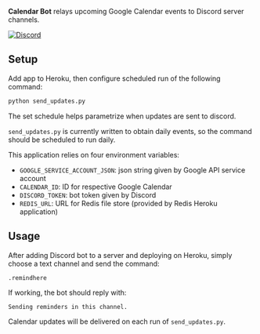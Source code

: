 **Calendar Bot** relays upcoming Google Calendar events to Discord server channels.

[![Discord](https://img.shields.io/discord/868977679590883420)](https://discord.gg/xPJfDaztvS)

## Setup

Add app to Heroku, then configure scheduled run of the following command:

```bash
python send_updates.py
```

The set schedule helps parametrize when updates are sent to discord.

`send_updates.py` is currently written to obtain daily events, so the command should be scheduled to run daily.

This application relies on four environment variables:

- `GOOGLE_SERVICE_ACCOUNT_JSON`: json string given by Google API service account
- `CALENDAR_ID`: ID for respective Google Calendar
- `DISCORD_TOKEN`: bot token given by Discord
- `REDIS_URL`: URL for Redis file store (provided by Redis Heroku application)

## Usage

After adding Discord bot to a server and deploying on Heroku, simply choose a text channel and send the command:

```
.remindhere
```

If working, the bot should reply with:

```
Sending reminders in this channel.
```

Calendar updates will be delivered on each run of `send_updates.py`.

